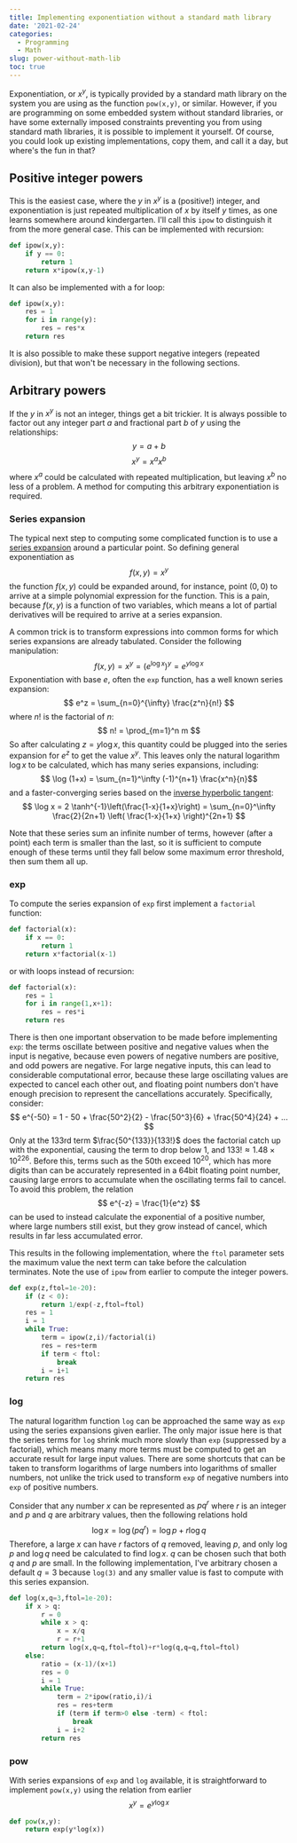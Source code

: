 ```yaml
---
title: Implementing exponentiation without a standard math library
date: '2021-02-24'
categories:
  - Programming
  - Math
slug: power-without-math-lib
toc: true
---
```


Exponentiation, or $x^y$, is typically provided by a standard math library on the system you are using as the function `pow(x,y)`, or similar.
However, if you are programming on some embedded system without standard libraries, or have some externally imposed constraints preventing you from using standard math libraries, it is possible to implement it yourself.
Of course, you could look up existing implementations, copy them, and call it a day, but where's the fun in that?

## Positive integer powers

This is the easiest case, where the $y$ in $x^y$ is a (positive!) integer, and exponentiation is just repeated multiplication of $x$ by itself $y$ times, as one learns somewhere around kindergarten.
I'll call this `ipow` to distinguish it from the more general case.
This can be implemented with recursion:
```python
def ipow(x,y):
    if y == 0:
        return 1
    return x*ipow(x,y-1)
```
It can also be implemented with a for loop:
```python
def ipow(x,y):
    res = 1
    for i in range(y):
        res = res*x
    return res
```
It is also possible to make these support negative integers (repeated division), but that won't be necessary in the following sections.

## Arbitrary powers

If the $y$ in $x^y$ is not an integer, things get a bit trickier.
It is always possible to factor out any integer part $a$ and fractional part $b$ of $y$ using the relationships:
$$ y = a + b $$
$$ x^y = x^a x^b $$
where $x^a$ could be calculated with repeated multiplication, but leaving $x^b$ no less of a problem.
A method for computing this arbitrary exponentiation is required.

### Series expansion

The typical next step to computing some complicated function is to use a [series expansion](https://en.wikipedia.org/wiki/Series_expansion) around a particular point.
So defining general exponentiation as 
$$ f(x,y) = x^y $$
the function $f(x,y)$ could be expanded around, for instance, point $(0,0)$ to arrive at a simple polynomial expression for the function.
This is a pain, because $f(x,y)$ is a function of two variables, which means a lot of partial derivatives will be required to arrive at a series expansion.

A common trick is to transform expressions into common forms for which series expansions are already tabulated.
Consider the following manipulation:
$$ f(x,y) = x^y = \left({e^{\log x}}\right)^y =  e^{y \log x} $$
Exponentiation with base $e$, often the `exp` function, has a well known series expansion:
$$ e^z = \sum_{n=0}^{\infty} \frac{z^n}{n!} $$
where $n!$ is the factorial of $n$:
$$ n! = \prod_{m=1}^n m $$
So after calculating $z = y \log x$, this quantity could be plugged into the series expansion for $e^z$ to get the value $x^y$.
This leaves only the natural logarithm $\log x$ to be calculated, which has many series expansions, including:
$$ \log (1+x) = \sum_{n=1}^\infty (-1)^{n+1} \frac{x^n}{n}$$
and a faster-converging series based on the [inverse hyperbolic tangent](https://en.wikipedia.org/wiki/Inverse_hyperbolic_functions#Inverse_hyperbolic_tangent):
$$ \log x = 2 \tanh^{-1}\left(\frac{1-x}{1+x}\right) = \sum_{n=0}^\infty \frac{2}{2n+1} \left( \frac{1-x}{1+x} \right)^{2n+1} $$

Note that these series sum an infinite number of terms, however (after a point) each term is smaller than the last, so it is sufficient to compute enough of these terms until they fall below some maximum error threshold, then sum them all up.

### exp

To compute the series expansion of `exp` first implement a `factorial` function:
```python
def factorial(x):
    if x == 0:
        return 1
    return x*factorial(x-1)
```
or with loops instead of recursion:
```python
def factorial(x):
    res = 1
    for i in range(1,x+1):
        res = res*i
    return res
```

There is then one important observation to be made before implementing `exp`: the terms oscillate between positive and negative values when the input is negative, because even powers of negative numbers are positive, and odd powers are negative. 
For large negative inputs, this can lead to considerable computational error, because these large oscillating values are expected to cancel each other out, and floating point numbers don't have enough precision to represent the cancellations accurately.
Specifically, consider:
$$ e^{-50} = 1 - 50 + \frac{50^2}{2} - \frac{50^3}{6} + \frac{50^4}{24} + ... $$
Only at the 133rd term $\frac{50^{133}}{133!}$ does the factorial catch up with the exponential, causing the term to drop below 1, and $133! \approx 1.48\times10^{226}$. 
Before this, terms such as the 50th exceed $10^{20}$, which has more digits than can be accurately represented in a 64bit floating point number, causing large errors to accumulate when the oscillating terms fail to cancel. To avoid this problem, the relation
$$ e^{-z} = \frac{1}{e^z} $$
can be used to instead calculate the exponential of a positive number, where large numbers still exist, but they grow instead of cancel, which results in far less accumulated error.

This results in the following implementation, where the `ftol` parameter sets the maximum value the next term can take before the calculation terminates.
Note the use of `ipow` from earlier to compute the integer powers.
```python
def exp(z,ftol=1e-20):
    if (z < 0):
        return 1/exp(-z,ftol=ftol)
    res = 1
    i = 1
    while True:
        term = ipow(z,i)/factorial(i)
        res = res+term
        if term < ftol:
            break
        i = i+1
    return res
```

### log

The natural logarithm function `log` can be approached the same way as `exp` using the series expansions given earlier.
The only major issue here is that the series terms for `log` shrink much more slowly than `exp` (suppressed by a factorial), which means many more terms must be computed to get an accurate result for large input values.
There are some shortcuts that can be taken to transform logarithms of large numbers into logarithms of smaller numbers, not unlike the trick used to transform `exp` of negative numbers into `exp` of positive numbers.

Consider that any number $x$ can be represented as $pq^r$ where $r$ is an integer and $p$ and $q$ are arbitrary values, then the following relations hold
$$ \log x = \log(pq^r) = \log p + r \log q $$
Therefore, a large $x$ can have $r$ factors of $q$ removed, leaving $p$, and only $\log p$ and $\log q$ need be calculated to find $\log x$.
$q$ can be chosen such that both $q$ and $p$ are small. 
In the following implementation, I've arbitrary chosen a default $q = 3$ because `log(3)` and any smaller value is fast to compute with this series expansion.
```python
def log(x,q=3,ftol=1e-20):
    if x > q:
        r = 0
        while x > q:
            x = x/q
            r = r+1
        return log(x,q=q,ftol=ftol)+r*log(q,q=q,ftol=ftol)
    else:
        ratio = (x-1)/(x+1)
        res = 0
        i = 1
        while True:
            term = 2*ipow(ratio,i)/i
            res = res+term
            if (term if term>0 else -term) < ftol:
                break
            i = i+2
        return res
```

### pow

With series expansions of `exp` and `log` available, it is straightforward to implement `pow(x,y)` using the relation from earlier
$$ x^y = e^{y\log x} $$
```python
def pow(x,y):
    return exp(y*log(x))
```
